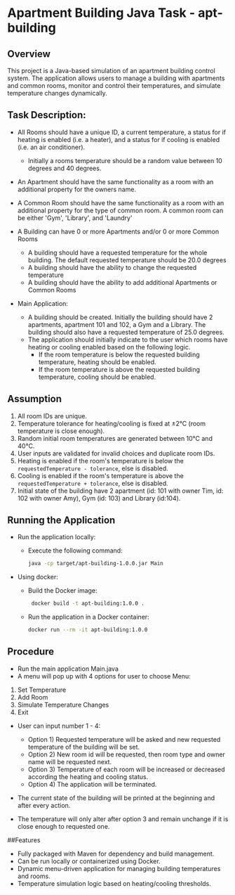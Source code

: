 # Apartment Building Java Task - apt-building

## Overview

This project is a Java-based simulation of an apartment building control system. The application allows users to manage a building with apartments and common rooms, monitor and control their temperatures, and simulate temperature changes dynamically.

## Task Description:

- All Rooms should have a unique ID, a current temperature, a status for if heating is enabled (i.e. a heater), and a status for if cooling is
enabled (i.e. an air conditioner).
   - Initially a rooms temperature should be a random value between 10 degrees and 40 degrees.

- An Apartment should have the same functionality as a room with an additional property for the owners name.

- A Common Room should have the same functionality as a room with an additional property for the type of common room. A common room
can be either 'Gym', 'Library', and 'Laundry'

- A Building can have 0 or more Apartments and/or 0 or more Common Rooms
  - A building should have a requested temperature for the whole building. The default requested temperature should be 20.0 degrees
  - A building should have the ability to change the requested temperature
  - A building should have the ability to add additional Apartments or Common Rooms


- Main Application:
  - A building should be created. Initially the building should have 2 apartments, apartment 101 and 102, a Gym and a Library. The building
should also have a requested temperature of 25.0 degrees.
  - The application should initially indicate to the user which rooms have heating or cooling enabled based on the following logic.
    - If the room temperature is below the requested building temperature, heating should be enabled.
    - If the room temperature is above the requested building temperature, cooling should be enabled.

## Assumption
1. All room IDs are unique.
2. Temperature tolerance for heating/cooling is fixed at ±2°C (room temperature is close enough).
3. Random initial room temperatures are generated between 10°C and 40°C.
4. User inputs are validated for invalid choices and duplicate room IDs.
5. Heating is enabled if the room's temperature is below the `requestedTemperature - tolerance`, else is disabled.
6. Cooling is enabled if the room's temperature is above the `requestedTemperature + tolerance`, else is disabled.
7. Initial state of the building have 2 apartment (id: 101 with owner Tim, id: 102 with owner Amy), Gym (id: 103) and Library (id:104).

## Running the Application
- Run the application locally:
  - Execute the following command:
      ```bash
      java -cp target/apt-building-1.0.0.jar Main
      ```

- Using docker:
   - Build the Docker image:
     ```bash
      docker build -t apt-building:1.0.0 .
     ```
   - Run the application in a Docker container:
     ```bash
     docker run --rm -it apt-building:1.0.0
     ```

## Procedure
- Run the main application Main.java
- A menu will pop up with 4 options for user to choose 
Menu:
1. Set Temperature
2. Add Room
3. Simulate Temperature Changes
4. Exit
- User can input number 1 - 4:
   - Option 1) Requested temperature will be asked and new requested temperature of the building will be set. 
   - Option 2) New room id will be requested, then room type and owner name will be requested next.
   - Option 3) Temperature of each room will be increased or decreased according the heating and cooling status.
   - Option 4) The application will be terminated.

- The current state of the building will be printed at the beginning and after every action.
- The temperature will only alter after option 3 and remain unchange if it is close enough to requested one.

##Features

- Fully packaged with Maven for dependency and build management.
- Can be run locally or containerized using Docker.
- Dynamic menu-driven application for managing building temperatures and rooms.
- Temperature simulation logic based on heating/cooling thresholds.


